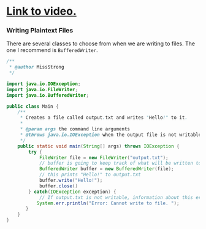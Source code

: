 # [Link to video.](https://www.youtube.com/watch?v=0tGP8mwPxII&list=PLVD25niNi0Bklbh7Po--kFFLXFxxoIDUJ)

### Writing Plaintext Files

There are several classes to choose from when we are writing to files. The one I recommend is `BufferedWriter`.

```java
/**
 * @author MissStrong
 */

import java.io.IOException;
import java.io.FileWriter;
import java.io.BufferedWriter;

public class Main {
    /**
     * Creates a file called output.txt and writes "Hello!" to it.
     *
     * @param args the command line arguments
     * @throws java.io.IOException when the output file is not writable
     */
    public static void main(String[] args) throws IOException {
        try {
            FileWriter file = new FileWriter("output.txt");
            // buffer is going to keep track of what will be written to output.txt
            BufferedWriter buffer = new BufferedWriter(file);
            // this prints "Hello!" to output.txt
            buffer.write("Hello!");
            buffer.close()
        } catch(IOException exception) {
            // If output.txt is not writable, information about this error gets printed to the console
           System.err.println("Error: Cannot write to file. ");
       } 
    } 
} 
```
